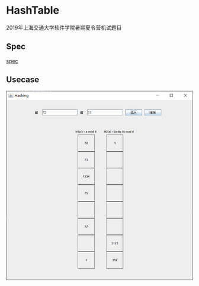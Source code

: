 # HashTable

2019年上海交通大学软件学院暑期夏令营机试题目

## Spec

[spec](./spec.pdf)

## Usecase

![gui](./usecase/1.png)
